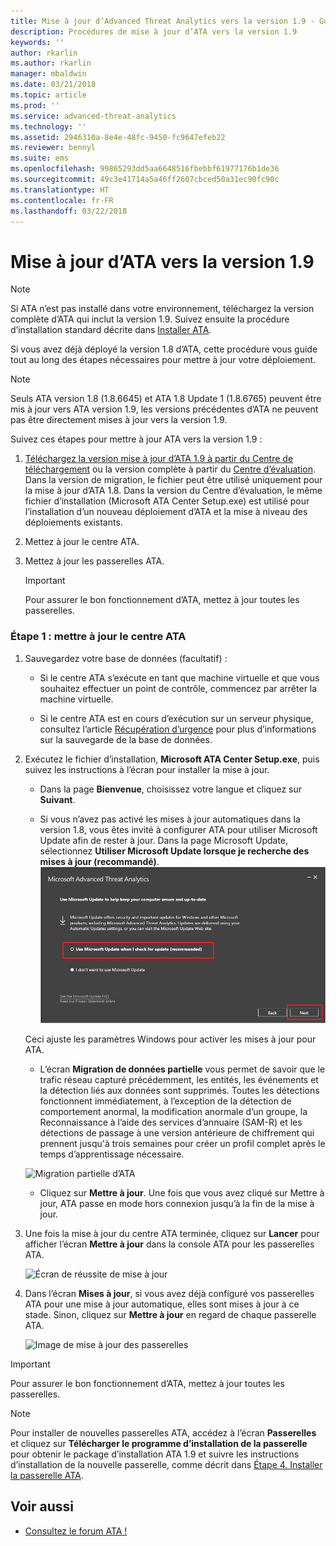 ```yaml
---
title: Mise à jour d’Advanced Threat Analytics vers la version 1.9 - Guide de migration | Microsoft Docs
description: Procédures de mise à jour d’ATA vers la version 1.9
keywords: ''
author: rkarlin
ms.author: rkarlin
manager: mbaldwin
ms.date: 03/21/2018
ms.topic: article
ms.prod: ''
ms.service: advanced-threat-analytics
ms.technology: ''
ms.assetid: 2946310a-8e4e-48fc-9450-fc9647efeb22
ms.reviewer: bennyl
ms.suite: ems
ms.openlocfilehash: 99865293dd5aa6648516fbebbf61977176b1de36
ms.sourcegitcommit: 49c3e41714a5a46ff2607cbced50a31ec90fc90c
ms.translationtype: HT
ms.contentlocale: fr-FR
ms.lasthandoff: 03/22/2018
---
```

# <a name="updating-ata-to-version-19"></a>Mise à jour d’ATA vers la version 1.9

> [!NOTE] 
> Si ATA n’est pas installé dans votre environnement, téléchargez la version complète d’ATA qui inclut la version 1.9. Suivez ensuite la procédure d’installation standard décrite dans [Installer ATA](install-ata-step1.md).

Si vous avez déjà déployé la version 1.8 d’ATA, cette procédure vous guide tout au long des étapes nécessaires pour mettre à jour votre déploiement.

> [!NOTE] 
>  Seuls ATA version 1.8 (1.8.6645) et ATA 1.8 Update 1 (1.8.6765) peuvent être mis à jour vers ATA version 1.9, les versions précédentes d’ATA ne peuvent pas être directement mises à jour vers la version 1.9.

Suivez ces étapes pour mettre à jour ATA vers la version 1.9 :

1.  [Téléchargez la version mise à jour d’ATA 1.9 à partir du Centre de téléchargement](https://www.microsoft.com/download/details.aspx?id=55536) ou la version complète à partir du [Centre d’évaluation](http://www.microsoft.com/evalcenter/evaluate-microsoft-advanced-threat-analytics).<br>
Dans la version de migration, le fichier peut être utilisé uniquement pour la mise à jour d’ATA 1.8. Dans la version du Centre d’évaluation, le même fichier d’installation (Microsoft ATA Center Setup.exe) est utilisé pour l’installation d’un nouveau déploiement d’ATA et la mise à niveau des déploiements existants.

2.  Mettez à jour le centre ATA.

4.  Mettez à jour les passerelles ATA.

    > [!IMPORTANT]
    > Pour assurer le bon fonctionnement d’ATA, mettez à jour toutes les passerelles.

### <a name="step-1-update-the-ata-center"></a>Étape 1 : mettre à jour le centre ATA

1.  Sauvegardez votre base de données (facultatif) :

    -   Si le centre ATA s’exécute en tant que machine virtuelle et que vous souhaitez effectuer un point de contrôle, commencez par arrêter la machine virtuelle.

    -   Si le centre ATA est en cours d’exécution sur un serveur physique, consultez l’article [Récupération d’urgence](disaster-recovery.md) pour plus d’informations sur la sauvegarde de la base de données.

2.  Exécutez le fichier d’installation, **Microsoft ATA Center Setup.exe**, puis suivez les instructions à l’écran pour installer la mise à jour.

    -  Dans la page **Bienvenue**, choisissez votre langue et cliquez sur **Suivant**.

    -  Si vous n’avez pas activé les mises à jour automatiques dans la version 1.8, vous êtes invité à configurer ATA pour utiliser Microsoft Update afin de rester à jour.  Dans la page Microsoft Update, sélectionnez **Utiliser Microsoft Update lorsque je recherche des mises à jour (recommandé)**.
    ![Image montrant comment maintenir ATA à jour](media/ata_ms_update.png)
     
     Ceci ajuste les paramètres Windows pour activer les mises à jour pour ATA. 
    
    -  L’écran **Migration de données partielle** vous permet de savoir que le trafic réseau capturé précédemment, les entités, les événements et la détection liés aux données sont supprimés. Toutes les détections fonctionnent immédiatement, à l’exception de la détection de comportement anormal, la modification anormale d’un groupe, la Reconnaissance à l’aide des services d’annuaire (SAM-R) et les détections de passage à une version antérieure de chiffrement qui prennent jusqu'à trois semaines pour créer un profil complet après le temps d’apprentissage nécessaire. 
     
      ![Migration partielle d’ATA](media/partial-migration.png)

    -  Cliquez sur **Mettre à jour**. Une fois que vous avez cliqué sur Mettre à jour, ATA passe en mode hors connexion jusqu’à la fin de la mise à jour.

4.  Une fois la mise à jour du centre ATA terminée, cliquez sur **Lancer** pour afficher l’écran **Mettre à jour** dans la console ATA pour les passerelles ATA.

     ![Écran de réussite de mise à jour](media/migration-center-success.png)

5.  Dans l’écran **Mises à jour**, si vous avez déjà configuré vos passerelles ATA pour une mise à jour automatique, elles sont mises à jour à ce stade. Sinon, cliquez sur **Mettre à jour** en regard de chaque passerelle ATA.
  
     ![Image de mise à jour des passerelles](media/migration-update-gw.png)

  
> [!IMPORTANT] 
> Pour assurer le bon fonctionnement d’ATA, mettez à jour toutes les passerelles.
 
> [!NOTE] 
> Pour installer de nouvelles passerelles ATA, accédez à l’écran **Passerelles** et cliquez sur **Télécharger le programme d’installation de la passerelle** pour obtenir le package d’installation ATA 1.9 et suivre les instructions d’installation de la nouvelle passerelle, comme décrit dans [Étape 4. Installer la passerelle ATA](install-ata-step4.md).


## <a name="see-also"></a>Voir aussi

- [Consultez le forum ATA !](https://social.technet.microsoft.com/Forums/security/home?forum=mata)
